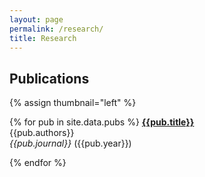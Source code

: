 ```yaml
---
layout: page
permalink: /research/
title: Research
---
```


## Publications 

{% assign thumbnail="left" %}

{% for pub in site.data.pubs %}
[**{{pub.title}}**]({{pub.url}})<br/>
{{pub.authors}} <br/>
<i>{{pub.journal}}</i> ({{pub.year}})

{% endfor %}

